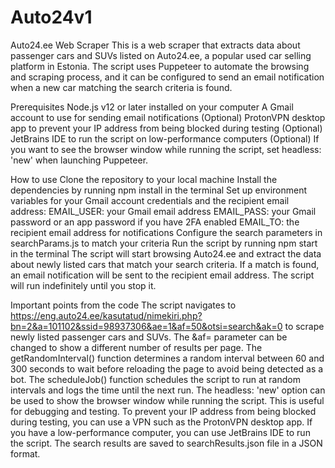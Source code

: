 # Auto24v1

Auto24.ee Web Scraper
This is a web scraper that extracts data about passenger cars and SUVs listed on Auto24.ee, a popular used car selling platform in Estonia. The script uses Puppeteer to automate the browsing and scraping process, and it can be configured to send an email notification when a new car matching the search criteria is found.

Prerequisites
Node.js v12 or later installed on your computer
A Gmail account to use for sending email notifications
(Optional) ProtonVPN desktop app to prevent your IP address from being blocked during testing
(Optional) JetBrains IDE to run the script on low-performance computers
(Optional) If you want to see the browser window while running the script, set headless: 'new' when launching Puppeteer.

How to use
Clone the repository to your local machine
Install the dependencies by running npm install in the terminal
Set up environment variables for your Gmail account credentials and the recipient email address:
    EMAIL_USER: your Gmail email address
    EMAIL_PASS: your Gmail password or an app password if you have 2FA enabled
    EMAIL_TO: the recipient email address for notifications
Configure the search parameters in searchParams.js to match your criteria
Run the script by running npm start in the terminal
The script will start browsing Auto24.ee and extract the data about newly listed cars that match your search criteria. If a match is found, an email notification will be sent to the recipient email address.
The script will run indefinitely until you stop it.

Important points from the code
The script navigates to https://eng.auto24.ee/kasutatud/nimekiri.php?bn=2&a=101102&ssid=98937306&ae=1&af=50&otsi=search&ak=0 to scrape newly listed passenger cars and SUVs. The &af= parameter can be changed to show a different number of results per page.
The getRandomInterval() function determines a random interval between 60 and 300 seconds to wait before reloading the page to avoid being detected as a bot.
The scheduleJob() function schedules the script to run at random intervals and logs the time until the next run.
The headless: 'new' option can be used to show the browser window while running the script. This is useful for debugging and testing.
To prevent your IP address from being blocked during testing, you can use a VPN such as the ProtonVPN desktop app.
If you have a low-performance computer, you can use JetBrains IDE to run the script.
The search results are saved to searchResults.json file in a JSON format.